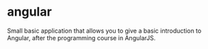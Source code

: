 # angular
Small basic application that allows you to give a basic introduction to Angular, after the programming course in AngularJS.
